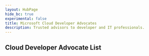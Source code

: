 ```yaml
--- 
layout: HubPage
hide_bc: true
experimental: false
title: Microsoft Cloud Developer Advocates
description: Trusted advisors to developer and IT professionals. 
---
```


<div id="main" class="v2">
    <div class="container">
    <h2> Cloud Developer Advocate List </h2>
    </div>
 </div
